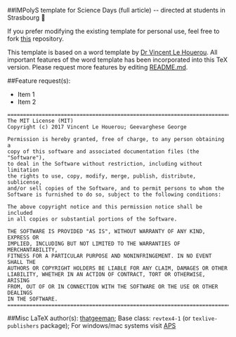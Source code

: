 ##IMPolyS template for Science Days (full article) -- directed at students in Strasbourg :metal:

If you prefer modifying the existing template for personal use, feel free to fork [this](https://github.com/thatgeeman/egg-impolys.git) repository.

This template is based on a word template by [Dr Vincent Le Houerou](https://www-ics.u-strasbg.fr/spip.php?article229). All important features of the word template has been incorporated into this TeX version. Please request more features by editing [README.md](https://github.com/thatgeeman/egg-impolys/blob/master/README.md).

##Feature request(s):
* Item 1
* Item 2

```
===============================================================================
The MIT License (MIT)
Copyright (c) 2017 Vincent Le Houerou; Geevarghese George

Permission is hereby granted, free of charge, to any person obtaining a 
copy of this software and associated documentation files (the "Software"), 
to deal in the Software without restriction, including without limitation 
the rights to use, copy, modify, merge, publish, distribute, sublicense, 
and/or sell copies of the Software, and to permit persons to whom the 
Software is furnished to do so, subject to the following conditions:

The above copyright notice and this permission notice shall be included 
in all copies or substantial portions of the Software.

THE SOFTWARE IS PROVIDED "AS IS", WITHOUT WARRANTY OF ANY KIND, EXPRESS OR 
IMPLIED, INCLUDING BUT NOT LIMITED TO THE WARRANTIES OF MERCHANTABILITY, 
FITNESS FOR A PARTICULAR PURPOSE AND NONINFRINGEMENT. IN NO EVENT SHALL THE 
AUTHORS OR COPYRIGHT HOLDERS BE LIABLE FOR ANY CLAIM, DAMAGES OR OTHER 
LIABILITY, WHETHER IN AN ACTION OF CONTRACT, TORT OR OTHERWISE, ARISING 
FROM, OUT OF OR IN CONNECTION WITH THE SOFTWARE OR THE USE OR OTHER DEALINGS 
IN THE SOFTWARE.
===============================================================================
```
##Misc
LaTeX author(s): [thatgeeman](https://github.com/thatgeeman); Base class: `revtex4-1` (or `texlive-publishers` package); For windows/mac systems visit [APS](https://journals.aps.org/revtex)

